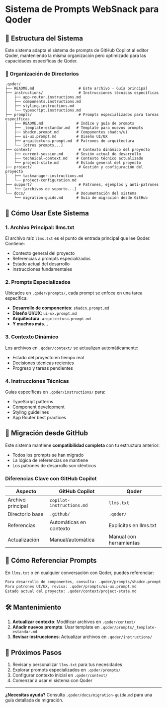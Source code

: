 # Sistema de Prompts WebSnack para Qoder

## 🎯 Estructura del Sistema

Este sistema adapta el sistema de prompts de GitHub Copilot al editor Qoder, manteniendo la misma organización pero optimizado para las capacidades específicas de Qoder.

### 📁 Organización de Directorios

```
.qoder/
├── README.md                    # Este archivo - Guía principal
├── instructions/                # Instrucciones técnicas específicas
│   ├── app-router.instructions.md
│   ├── components.instructions.md
│   ├── styling.instructions.md
│   └── typescript.instructions.md
├── prompts/                     # Prompts especializados para tareas específicas
│   ├── README.md               # Índice y guía de prompts
│   ├── _template-estandar.md   # Template para nuevos prompts
│   ├── shadcn.prompt.md        # Componentes shadcn/ui
│   ├── ui-ux.prompt.md         # Diseño UI/UX
│   ├── arquitectura.prompt.md  # Patrones de arquitectura
│   └── [otros prompts...]
├── context/                     # Contexto dinámico del proyecto
│   ├── current-session.md      # Sesión actual de desarrollo
│   ├── technical-context.md    # Contexto técnico actualizado
│   └── project-state.md        # Estado general del proyecto
├── project/                     # Gestión y configuración del proyecto
│   ├── taskmanager-instructions.md
│   └── project-configuration.md
├── support/                     # Patrones, ejemplos y anti-patrones
│   └── [archivos de soporte...]
└── docs/                       # Documentación del sistema
    └── migration-guide.md      # Guía de migración desde GitHub
```

## 🚀 Cómo Usar Este Sistema

### 1. **Archivo Principal: llms.txt**

El archivo raíz `llms.txt` es el punto de entrada principal que lee Qoder. Contiene:

- Contexto general del proyecto
- Referencias a prompts especializados
- Estado actual del desarrollo
- Instrucciones fundamentales

### 2. **Prompts Especializados**

Ubicados en `.qoder/prompts/`, cada prompt se enfoca en una tarea específica:

- **Desarrollo de componentes**: `shadcn.prompt.md`
- **Diseño UI/UX**: `ui-ux.prompt.md`
- **Arquitectura**: `arquitectura.prompt.md`
- **Y muchos más...**

### 3. **Contexto Dinámico**

Los archivos en `.qoder/context/` se actualizan automáticamente:

- Estado del proyecto en tiempo real
- Decisiones técnicas recientes
- Progreso y tareas pendientes

### 4. **Instrucciones Técnicas**

Guías específicas en `.qoder/instructions/` para:

- TypeScript patterns
- Component development
- Styling guidelines
- App Router best practices

## 🔄 Migración desde GitHub

Este sistema mantiene **compatibilidad completa** con tu estructura anterior:

- Todos los prompts se han migrado
- La lógica de referencias se mantiene
- Los patrones de desarrollo son idénticos

### Diferencias Clave con GitHub Copilot

| Aspecto           | GitHub Copilot            | Qoder                   |
| ----------------- | ------------------------- | ----------------------- |
| Archivo principal | `copilot-instructions.md` | `llms.txt`              |
| Directorio base   | `.github/`                | `.qoder/`               |
| Referencias       | Automáticas en contexto   | Explícitas en llms.txt  |
| Actualización     | Manual/automática         | Manual con herramientas |

## 📝 Cómo Referenciar Prompts

En `llms.txt` o en cualquier conversación con Qoder, puedes referenciar:

```markdown
Para desarrollo de componentes, consulta: .qoder/prompts/shadcn.prompt.md
Para patrones UI/UX, revisa: .qoder/prompts/ui-ux.prompt.md
Estado actual del proyecto: .qoder/context/project-state.md
```

## 🛠️ Mantenimiento

1. **Actualizar contexto**: Modificar archivos en `.qoder/context/`
2. **Añadir nuevos prompts**: Usar template en `.qoder/prompts/_template-estandar.md`
3. **Revisar instrucciones**: Actualizar archivos en `.qoder/instructions/`

## 🎯 Próximos Pasos

1. Revisar y personalizar `llms.txt` para tus necesidades
2. Explorar prompts especializados en `.qoder/prompts/`
3. Configurar contexto inicial en `.qoder/context/`
4. Comenzar a usar el sistema con Qoder

---

**¿Necesitas ayuda?** Consulta `.qoder/docs/migration-guide.md` para una guía detallada de migración.
